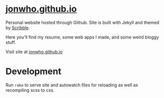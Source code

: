 [jonwho.github.io](http://jonwho.github.io)
================

Personal website hosted through Github. Site is built with Jekyll and themed by [Scribble](https://github.com/muan/scribble).

Here you'll find my resume, some web apps I made, and some weird bloggy stuff.

Visit site at [jonwho.github.io](http://jonwho.github.io)

# Development
Run `rake` to serve site and autowatch files for reloading as well as recompiling scss to css.
